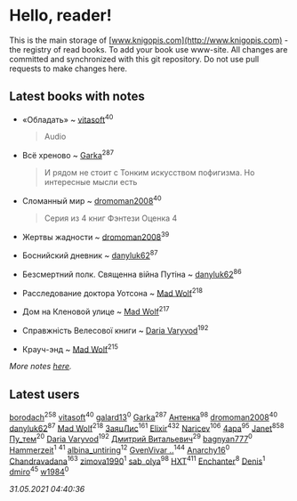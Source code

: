 # Hello, reader!
This is the main storage of [www.knigopis.com](http://www.knigopis.com) - the registry of read books.
To add your book use www-site. All changes are committed and synchronized with this git repository.
Do not use pull requests to make changes here.


## Latest books with notes
* «Обладать» ~ [vitasoft](users/474/47446642-vkontakte)<sup>40</sup>
    > Audio

* Всё хреново ~ [Garka](users/115/115753719718250012620-google)<sup>287</sup>
    > И рядом не стоит с Тонким искусством пофигизма. Но интересные мысли есть

* Сломанный мир ~ [dromoman2008](users/444/44461886-yandex)<sup>40</sup>
    > Серия из 4 книг Фэнтези
    > Оценка 4

* Жертвы жадности ~ [dromoman2008](users/444/44461886-yandex)<sup>39</sup>

* Боснийский дневник ~ [danyluk62](users/374/374149854-vkontakte)<sup>87</sup>

* Безсмертний полк. Священна вiйна Путiна ~ [danyluk62](users/374/374149854-vkontakte)<sup>86</sup>

* Расследование доктора Уотсона ~ [Mad Wolf](users/947/94738840-vkontakte)<sup>218</sup>

* Дом на Кленовой улице ~ [Mad Wolf](users/947/94738840-vkontakte)<sup>217</sup>

* Справжність Велесової книги ~ [Daria Varyvod](users/829/829893410524253-facebook)<sup>192</sup>

* Крауч-энд ~ [Mad Wolf](users/947/94738840-vkontakte)<sup>215</sup>


_More notes [here](latest_books_with_notes.md)._


## Latest users
[borodach](users/157/15706320-vkontakte)<sup>258</sup> 
[vitasoft](users/474/47446642-vkontakte)<sup>40</sup> 
[galard13](users/137/1372460683-yandex)<sup>0</sup> 
[Garka](users/115/115753719718250012620-google)<sup>287</sup> 
[Антенка](users/118/118158645037334943900-google)<sup>98</sup> 
[dromoman2008](users/444/44461886-yandex)<sup>40</sup> 
[danyluk62](users/374/374149854-vkontakte)<sup>87</sup> 
[Mad Wolf](users/947/94738840-vkontakte)<sup>218</sup> 
[ЗаяцЛис](users/112/112388384595246311466-google)<sup>161</sup> 
[Elixir](users/115/115826717712507836033-google)<sup>432</sup> 
[Naricev](users/107/107090515204537133928-google)<sup>106</sup> 
[4apa](users/117/117392596378069249667-google)<sup>95</sup> 
[Janet](users/108/108113656204404967440-google)<sup>858</sup> 
[Пу_тем](users/344/3448154788585127-facebook)<sup>20</sup> 
[Daria Varyvod](users/829/829893410524253-facebook)<sup>192</sup> 
[Дмитрий Витальевич](users/116/116650782618177766821-googleplus)<sup>29</sup> 
[bagnyan777](users/275/2756136091613116923-mailru)<sup>0</sup> 
[Hammerzeit](users/103/103389838241993724492-google)<sup>1</sup> 
[](users/153/1537586159620888-facebook)<sup>41</sup> 
[albina_untiring](users/257/2579695-vkontakte)<sup>12</sup> 
[GvenVivar ..](users/158/158266434925901-facebook)<sup>144</sup> 
[Anarchy16](users/103/103241427589325528077-google)<sup>0</sup> 
[Chandravadana](users/105/105866022348292919948-google)<sup>163</sup> 
[zimova1990](users/111/111025093-yandex)<sup>1</sup> 
[sab_olya](users/139/139338401-vkontakte)<sup>98</sup> 
[HXT](users/100/100002563462782-facebook)<sup>411</sup> 
[Enchanter](users/100/100275284640928997494-google)<sup>8</sup> 
[Denis](users/100/100001355756908-facebook)<sup>1</sup> 
[dmiro](users/571/5714115-vkontakte)<sup>45</sup> 
[w1984](users/107/107323625212383253068-google)<sup>0</sup> 


_31.05.2021 04:40:36_
